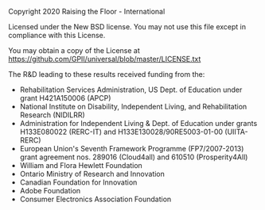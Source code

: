 Copyright 2020 Raising the Floor - International

Licensed under the New BSD license. You may not use this file except in
compliance with this License.

You may obtain a copy of the License at
https://github.com/GPII/universal/blob/master/LICENSE.txt

The R&D leading to these results received funding from the:
* Rehabilitation Services Administration, US Dept. of Education under
  grant H421A150006 (APCP)
* National Institute on Disability, Independent Living, and
  Rehabilitation Research (NIDILRR)
* Administration for Independent Living & Dept. of Education under grants
  H133E080022 (RERC-IT) and H133E130028/90RE5003-01-00 (UIITA-RERC)
* European Union's Seventh Framework Programme (FP7/2007-2013) grant
  agreement nos. 289016 (Cloud4all) and 610510 (Prosperity4All)
* William and Flora Hewlett Foundation
* Ontario Ministry of Research and Innovation
* Canadian Foundation for Innovation
* Adobe Foundation
* Consumer Electronics Association Foundation
